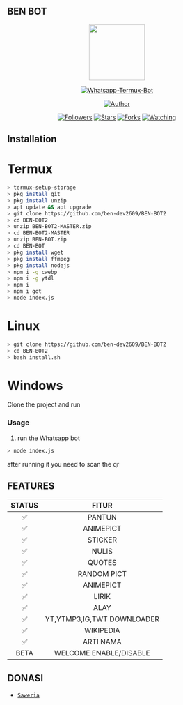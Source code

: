 ## BEN BOT 

<p align="center">
<img src="https://avatars2.githubusercontent.com/u/70950474?s=400&u=6c56f74017c9eed3cc75b29367c06be0c3839bda&v=4" width="128" height="128"/>
</p>
<p align="center">
<a href="#"><img title="Whatsapp-Termux-Bot" src="https://img.shields.io/badge/Whatsapp Termux Bot-green?colorA=%23ff0000&colorB=%23017e40&style=for-the-badge"></a>
</p>
<p align="center">
<a href="https://github.com/ben-dev2609"><img title="Author" src="https://img.shields.io/badge/Author-Ebenezer-red.svg?style=for-the-badge&logo=github"></a>
</p>
<p align="center">
<a href="https://github.com/ben-dev2609/followers"><img title="Followers" src="https://img.shields.io/github/followers/ben-dev2609?color=blue&style=flat-square"></a>
<a href="https://github.com/ben-dev2609/BEN-BOT2/stargazers/"><img title="Stars" src="https://img.shields.io/github/stars/ben-dev2609/BEN-BOT2?color=red&style=flat-square"></a>
<a href="https://github.com/ben-dev2609/BEN-BOT2/network/members"><img title="Forks" src="https://img.shields.io/github/forks/ben-dev2609/BEN-BOT2?color=red&style=flat-square"></a>
<a href="https://github.com/ben-dev2609/whatsapp-bott/watchers"><img title="Watching" src="https://img.shields.io/github/watchers/ben-dev2609/BEN-BOT2?label=Watchers&color=blue&style=flat-square"></a>
</p>




 

## Installation





# Termux
```bash
> termux-setup-storage
> pkg install git
> pkg install unzip
> apt update && apt upgrade
> git clone https://github.com/ben-dev2609/BEN-BOT2
> cd BEN-BOT2
> unzip BEN-BOT2-MASTER.zip
> cd BEN-BOT2-MASTER
> unzip BEN-BOT.zip
> cd BEN-BOT
> pkg install wget
> pkg install ffmpeg
> pkg install nodejs
> npm i -g cwebp
> npm i -g ytdl
> npm i
> npm i got
> node index.js
```

# Linux 
```bash
> git clone https://github.com/ben-dev2609/BEN-BOT2
> cd BEN-BOT2
> bash install.sh

```

# Windows

Clone the project and run 



### Usage
1. run the Whatsapp bot

```bash
> node index.js
```

after running it you need to scan the qr


## FEATURES

| STATUS        |               FITUR     |
| :-----------: | :--------------------------------:  |
|       ✅       |    PANTUN                         |
|       ✅       | ANIMEPICT                         |
|       ✅       | STICKER                           |
|       ✅       | NULIS                             |
|       ✅       | QUOTES                            |
|       ✅       | RANDOM PICT                       |
|       ✅       | ANIMEPICT                         |
|       ✅       | LIRIK                             |
|       ✅       | ALAY                              |
|       ✅       | YT,YTMP3,IG,TWT DOWNLOADER        |
|       ✅       | WIKIPEDIA                         |
|       ✅       | ARTI NAMA                         |
|      BETA      | WELCOME ENABLE/DISABLE             |









## DONASI
* [`Saweria`](https://saweria.co/Ebenezer)
